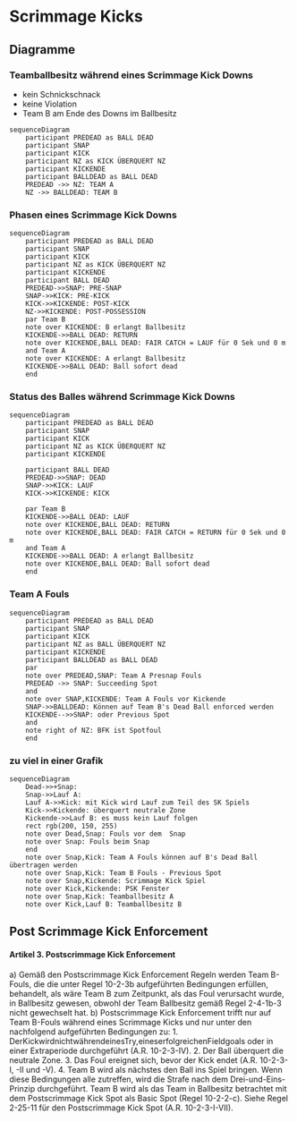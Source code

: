# Scrimmage Kicks

## Diagramme

### Teamballbesitz während eines Scrimmage Kick Downs

- kein Schnickschnack
- keine Violation
- Team B am Ende des Downs im Ballbesitz

```mermaid
sequenceDiagram
    participant PREDEAD as BALL DEAD
    participant SNAP
    participant KICK
    participant NZ as KICK ÜBERQUERT NZ
    participant KICKENDE
    participant BALLDEAD as BALL DEAD
    PREDEAD ->> NZ: TEAM A
    NZ ->> BALLDEAD: TEAM B
```


### Phasen eines Scrimmage Kick Downs

```mermaid
sequenceDiagram
    participant PREDEAD as BALL DEAD
    participant SNAP
    participant KICK
    participant NZ as KICK ÜBERQUERT NZ
    participant KICKENDE
    participant BALL DEAD
    PREDEAD->>SNAP: PRE-SNAP
    SNAP->>KICK: PRE-KICK
    KICK->>KICKENDE: POST-KICK
    NZ->>KICKENDE: POST-POSSESSION
    par Team B
    note over KICKENDE: B erlangt Ballbesitz
    KICKENDE->>BALL DEAD: RETURN
    note over KICKENDE,BALL DEAD: FAIR CATCH = LAUF für 0 Sek und 0 m
    and Team A
    note over KICKENDE: A erlangt Ballbesitz 
    KICKENDE->>BALL DEAD: Ball sofort dead   
    end
```
### Status des Balles während Scrimmage Kick Downs

```mermaid
sequenceDiagram
    participant PREDEAD as BALL DEAD
    participant SNAP
    participant KICK
    participant NZ as KICK ÜBERQUERT NZ
    participant KICKENDE
    
    participant BALL DEAD
    PREDEAD->>SNAP: DEAD
    SNAP->>KICK: LAUF
    KICK->>KICKENDE: KICK

    par Team B
    KICKENDE->>BALL DEAD: LAUF
    note over KICKENDE,BALL DEAD: RETURN
    note over KICKENDE,BALL DEAD: FAIR CATCH = RETURN für 0 Sek und 0 m
    and Team A
    KICKENDE->>BALL DEAD: A erlangt Ballbesitz 
    note over KICKENDE,BALL DEAD: Ball sofort dead   
    end

```

### Team A Fouls

``` mermaid
sequenceDiagram
    participant PREDEAD as BALL DEAD
    participant SNAP
    participant KICK
    participant NZ as BALL ÜBERQUERT NZ
    participant KICKENDE
    participant BALLDEAD as BALL DEAD
    par
    note over PREDEAD,SNAP: Team A Presnap Fouls
    PREDEAD ->> SNAP: Succeeding Spot 
    and
    note over SNAP,KICKENDE: Team A Fouls vor Kickende
    SNAP->>BALLDEAD: Können auf Team B's Dead Ball enforced werden
    KICKENDE-->>SNAP: oder Previous Spot
    and
    note right of NZ: BFK ist Spotfoul
    end
```

### zu viel in einer Grafik


``` mermaid
sequenceDiagram 
    Dead->>+Snap: 
    Snap->>Lauf A: 
    Lauf A->>Kick: mit Kick wird Lauf zum Teil des SK Spiels
    Kick->>Kickende: überquert neutrale Zone 
    Kickende->>Lauf B: es muss kein Lauf folgen
    rect rgb(200, 150, 255)
    note over Dead,Snap: Fouls vor dem  Snap
    note over Snap: Fouls beim Snap
    end
    note over Snap,Kick: Team A Fouls können auf B's Dead Ball übertragen werden
    note over Snap,Kick: Team B Fouls - Previous Spot 
    note over Snap,Kickende: Scrimmage Kick Spiel
    note over Kick,Kickende: PSK Fenster
    note over Snap,Kick: Teamballbesitz A
    note over Kick,Lauf B: Teamballbesitz B
```

## Post Scrimmage Kick Enforcement

#### Artikel 3. Postscrimmage Kick Enforcement

a) Gemäß den Postscrimmage Kick Enforcement Regeln werden Team B-Fouls, die die unter Regel 10-2-3b aufgeführten Bedingungen erfüllen, behandelt, als wäre Team B zum Zeitpunkt, als das Foul verursacht wurde, in Ballbesitz gewesen, obwohl der Team Ballbesitz gemäß Regel 2-4-1b-3 nicht gewechselt hat.
b) Postscrimmage Kick Enforcement trifft nur auf Team B-Fouls während eines Scrimmage Kicks und nur unter den nachfolgend aufgeführten Bedingungen zu:
    1. DerKickwirdnichtwährendeinesTry,eineserfolgreichenFieldgoals oder in einer Extraperiode durchgeführt (A.R. 10-2-3-IV).
    2. Der Ball überquert die neutrale Zone.
    3. Das Foul ereignet sich, bevor der Kick endet (A.R. 10-2-3-I, -II und -V).
    4. Team B wird als nächstes den Ball ins Spiel bringen. 
Wenn diese Bedingungen alle zutreffen, wird die Strafe nach dem Drei-und-Eins-Prinzip durchgeführt. Team B wird als das Team in Ballbesitz betrachtet mit dem       Postscrimmage Kick Spot als Basic Spot (Regel 10-2-2-c). Siehe Regel 2-25-11 für den Postscrimmage Kick Spot (A.R. 10-2-3-I-VII).
